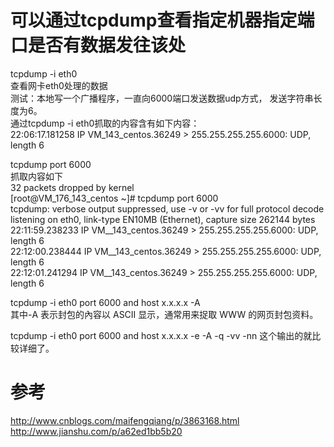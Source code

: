 # 可以通过tcpdump查看指定机器指定端口是否有数据发往该处

tcpdump -i eth0   
查看网卡eth0处理的数据  
测试：本地写一个广播程序，一直向6000端口发送数据udp方式， 发送字符串长度为6。  
通过tcpdump -i eth0抓取的内容含有如下内容：  
22:06:17.181258 IP VM_143_centos.36249 > 255.255.255.255.6000: UDP, length 6  

tcpdump port 6000  
抓取内容如下  
32 packets dropped by kernel  
[root@VM_176_143_centos ~]# tcpdump port 6000  
tcpdump: verbose output suppressed, use -v or -vv for full protocol decode  
listening on eth0, link-type EN10MB (Ethernet), capture size 262144 bytes  
22:11:59.238233 IP VM__143_centos.36249 > 255.255.255.255.6000: UDP, length 6  
22:12:00.238444 IP VM__143_centos.36249 > 255.255.255.255.6000: UDP, length 6  
22:12:01.241294 IP VM__143_centos.36249 > 255.255.255.255.6000: UDP, length 6  

tcpdump -i eth0 port 6000  and host x.x.x.x -A  
其中-A 表示封包的內容以 ASCII 显示，通常用来捉取 WWW 的网页封包资料。  

tcpdump -i eth0 port 6000  and host x.x.x.x  -e -A -q -vv -nn   这个输出的就比较详细了。  



# 参考
http://www.cnblogs.com/maifengqiang/p/3863168.html
http://www.jianshu.com/p/a62ed1bb5b20